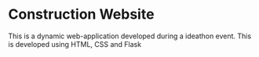 # Construction Website
This is a dynamic web-application developed during a ideathon event. This is developed using HTML, CSS and Flask
